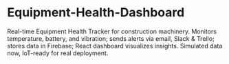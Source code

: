 # Equipment-Health-Dashboard
Real-time Equipment Health Tracker for construction machinery. Monitors temperature, battery, and vibration; sends alerts via email, Slack &amp; Trello; stores data in Firebase; React dashboard visualizes insights. Simulated data now, IoT-ready for real deployment.
